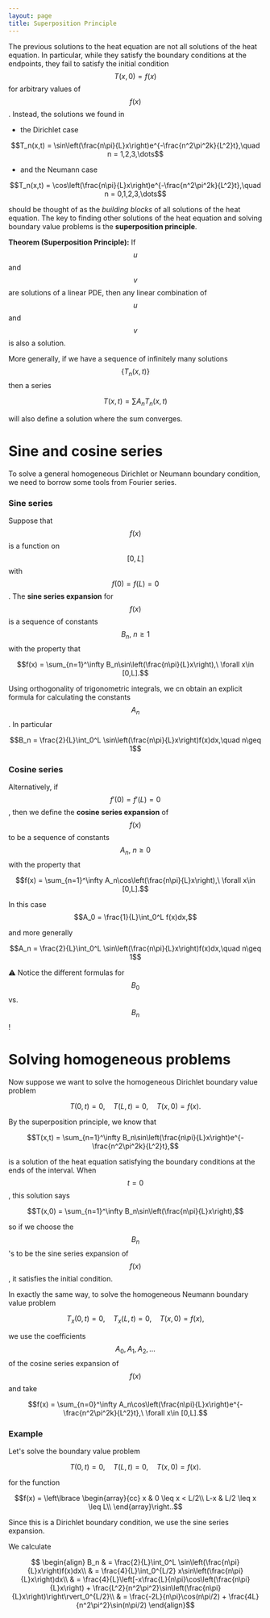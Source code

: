 ```yaml
---
layout: page
title: Superposition Principle
---
```


The previous solutions to the heat equation are not all solutions of the heat equation.
In particular, while they satisfy the boundary conditions at the endpoints, they fail to satisfy the initial condition $$T(x,0) = f(x)$$ for arbitrary values of $$f(x)$$.
Instead, the solutions we found in
* the Dirichlet case

$$T_n(x,t) = \sin\left(\frac{n\pi}{L}x\right)e^{-\frac{n^2\pi^2k}{L^2}t},\quad n = 1,2,3,\dots$$

* and the Neumann case

$$T_n(x,t) = \cos\left(\frac{n\pi}{L}x\right)e^{-\frac{n^2\pi^2k}{L^2}t},\quad n = 0,1,2,3,\dots$$

should be thought of as the *building blocks* of all solutions of the heat equation.
The key to finding other solutions of the heat equation and solving boundary value problems is the **superposition principle**.

**Theorem (Superposition Principle):**  If $$u$$ and $$v$$ are solutions of a linear PDE, then any linear combination of $$u$$ and $$v$$ is also a solution.

More generally, if we have a sequence of infinitely many solutions $$\{T_n(x,t)\}$$ then a series

$$T(x,t) = \sum A_n T_n(x,t)$$

will also define a solution where the sum converges.

# Sine and cosine series

To solve a general homogeneous Dirichlet or Neumann boundary condition, we need to borrow some tools from Fourier series.

### Sine series
Suppose that $$f(x)$$ is a function on $$[0,L]$$ with $$f(0) = f(L) = 0$$.
The **sine series expansion** for $$f(x)$$ is a sequence of constants $$B_n,\ n\geq 1$$ with the property that

$$f(x) = \sum_{n=1}^\infty B_n\sin\left(\frac{n\pi}{L}x\right),\ \forall x\in [0,L].$$

Using orthogonality of trigonometric integrals, we cn obtain an explicit formula for calculating the constants $$A_n$$.
In particular

$$B_n = \frac{2}{L}\int_0^L \sin\left(\frac{n\pi}{L}x\right)f(x)dx,\quad n\geq 1$$

### Cosine series
Alternatively, if $$f'(0) = f'(L) = 0$$, then we define the **cosine series expansion** of $$f(x)$$ to be a sequence of constants $$A_n,\ n\geq 0$$ with the property that

$$f(x) = \sum_{n=1}^\infty A_n\cos\left(\frac{n\pi}{L}x\right),\ \forall x\in [0,L].$$

In this case
$$A_0 = \frac{1}{L}\int_0^L f(x)dx,$$

and more generally

$$A_n = \frac{2}{L}\int_0^L \sin\left(\frac{n\pi}{L}x\right)f(x)dx,\quad n\geq 1$$

:warning: Notice the different formulas for $$B_0$$ vs. $$B_n$$!

# Solving homogeneous problems

Now suppose we want to solve the homogeneous Dirichlet boundary value problem

$$T(0,t) = 0,\quad T(L,t) = 0,\quad T(x,0) = f(x).$$

By the superposition principle, we know that

$$T(x,t) = \sum_{n=1}^\infty B_n\sin\left(\frac{n\pi}{L}x\right)e^{-\frac{n^2\pi^2k}{L^2}t},$$

is a solution of the heat equation satisfying the boundary conditions at the ends of the interval.
When $$t=0$$, this solution says

$$T(x,0) = \sum_{n=1}^\infty B_n\sin\left(\frac{n\pi}{L}x\right),$$

so if we choose the $$B_n$$'s to be the sine series expansion of $$f(x)$$, it satisfies the initial condition.

In exactly the same way, to solve the homogeneous Neumann boundary value problem

$$T_x(0,t) = 0,\quad T_x(L,t) = 0,\quad T(x,0) = f(x),$$

we use the coefficients $$A_0,A_1,A_2,\dots$$ of the cosine series expansion of $$f(x)$$ and take 

$$f(x) = \sum_{n=0}^\infty A_n\cos\left(\frac{n\pi}{L}x\right)e^{-\frac{n^2\pi^2k}{L^2}t},\ \forall x\in [0,L].$$

### Example

Let's solve the boundary value problem

$$T(0,t) = 0,\quad T(L,t) = 0,\quad T(x,0) = f(x).$$

for the function

$$f(x) = \left\lbrace
\begin{array}{cc}
x & 0 \leq x < L/2\\
L-x & L/2 \leq x \leq L\\
\end{array}\right..$$

Since this is a Dirichlet boundary condition, we use the sine series expansion.

We calculate

$$
\begin{align}
B_n
  & = \frac{2}{L}\int_0^L \sin\left(\frac{n\pi}{L}x\right)f(x)dx\\
  & = \frac{4}{L}\int_0^{L/2} x\sin\left(\frac{n\pi}{L}x\right)dx\\
  & = \frac{4}{L}\left[-x\frac{L}{n\pi}\cos\left(\frac{n\pi}{L}x\right) + \frac{L^2}{n^2\pi^2}\sin\left(\frac{n\pi}{L}x\right)\right\rvert_0^{L/2}\\
  & = \frac{-2L}{n\pi}\cos(n\pi/2) + \frac{4L}{n^2\pi^2}\sin(n\pi/2)
\end{align}$$





